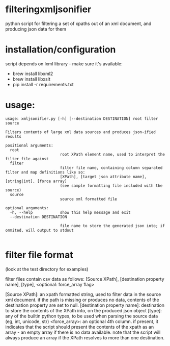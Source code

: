 filteringxmljsonifier
=====================

python script for filtering a set of xpaths out of an xml document, and producing json data for them

installation/configuration
===========================

script depends on lxml library - make sure it's available:

* brew install libxml2
* brew install libxslt
* pip install -r requirements.txt 


usage:
======
```
usage: xmljsonifier.py [-h] [--destination DESTINATION] root filter source

Filters contents of large xml data sources and produces json-ified results

positional arguments:
  root                  
                        root XPath element name, used to interpret the filter file against
  filter                
                        filter file name, containing column separated filter and map definitions like so: 
                        [XPath], [target json attribute name], [string|int], [force array]
                        (see sample formatting file included with the source)
  source                
                        source xml formatted file

optional arguments:
  -h, --help            show this help message and exit
  --destination DESTINATION
                        
                        file name to store the generated json into; if ommited, will output to stdout
                        
```

filter file format
===================
  (look at the test directory for examples)
  
  filter files contain csv data as follows:
  [Source XPath], [destination property name], [type], <optional: force_array flag>
  
  [Source XPath]: 
          an xpath formatted string, used to filter data in the source xml document. if the path is missing or produces no data, contents of the destination property are set to null.
  [destination property name]:
          destination to store the contents of the XPath into, on the produced json object
  [type]:
          any of the builtin python types, to be used when parsing the source data (eg, int, unicode, str)
  <force_array>:
          an optional 4th column. if present, it indicates that the script should present the contents of the xpath as an array - an empty array if there is no data available. note that the script will always produce an array if the XPath resolves to more than one destination.
